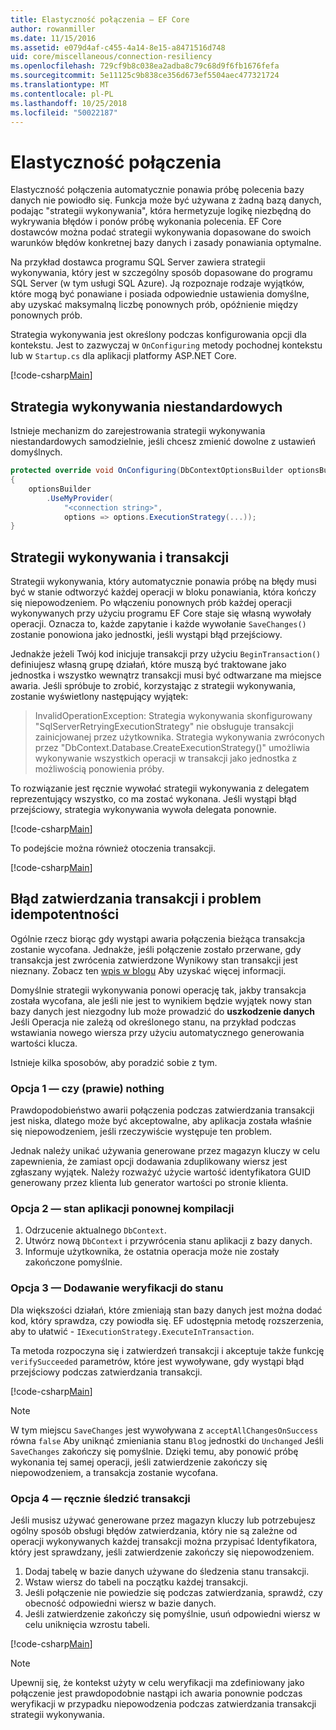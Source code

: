 ```yaml
---
title: Elastyczność połączenia — EF Core
author: rowanmiller
ms.date: 11/15/2016
ms.assetid: e079d4af-c455-4a14-8e15-a8471516d748
uid: core/miscellaneous/connection-resiliency
ms.openlocfilehash: 729cf9b8c038ea2adba8c79c68d9f6fb1676fefa
ms.sourcegitcommit: 5e11125c9b838ce356d673ef5504aec477321724
ms.translationtype: MT
ms.contentlocale: pl-PL
ms.lasthandoff: 10/25/2018
ms.locfileid: "50022187"
---
```

# <a name="connection-resiliency"></a>Elastyczność połączenia

Elastyczność połączenia automatycznie ponawia próbę polecenia bazy danych nie powiodło się. Funkcja może być używana z żadną bazą danych, podając "strategii wykonywania", która hermetyzuje logikę niezbędną do wykrywania błędów i ponów próbę wykonania polecenia. EF Core dostawców można podać strategii wykonywania dopasowane do swoich warunków błędów konkretnej bazy danych i zasady ponawiania optymalne.

Na przykład dostawca programu SQL Server zawiera strategii wykonywania, który jest w szczególny sposób dopasowane do programu SQL Server (w tym usługi SQL Azure). Ją rozpoznaje rodzaje wyjątków, które mogą być ponawiane i posiada odpowiednie ustawienia domyślne, aby uzyskać maksymalną liczbę ponownych prób, opóźnienie między ponownych prób.

Strategia wykonywania jest określony podczas konfigurowania opcji dla kontekstu. Jest to zazwyczaj w `OnConfiguring` metody pochodnej kontekstu lub w `Startup.cs` dla aplikacji platformy ASP.NET Core.

[!code-csharp[Main](../../../samples/core/Miscellaneous/ConnectionResiliency/Program.cs#OnConfiguring)]

## <a name="custom-execution-strategy"></a>Strategia wykonywania niestandardowych

Istnieje mechanizm do zarejestrowania strategii wykonywania niestandardowych samodzielnie, jeśli chcesz zmienić dowolne z ustawień domyślnych.

``` csharp
protected override void OnConfiguring(DbContextOptionsBuilder optionsBuilder)
{
    optionsBuilder
        .UseMyProvider(
            "<connection string>",
            options => options.ExecutionStrategy(...));
}
```

## <a name="execution-strategies-and-transactions"></a>Strategii wykonywania i transakcji

Strategii wykonywania, który automatycznie ponawia próbę na błędy musi być w stanie odtworzyć każdej operacji w bloku ponawiania, która kończy się niepowodzeniem. Po włączeniu ponownych prób każdej operacji wykonywanych przy użyciu programu EF Core staje się własną wywołały operacji. Oznacza to, każde zapytanie i każde wywołanie `SaveChanges()` zostanie ponowiona jako jednostki, jeśli wystąpi błąd przejściowy.

Jednakże jeżeli Twój kod inicjuje transakcji przy użyciu `BeginTransaction()` definiujesz własną grupę działań, które muszą być traktowane jako jednostka i wszystko wewnątrz transakcji musi być odtwarzane ma miejsce awaria. Jeśli spróbuje to zrobić, korzystając z strategii wykonywania, zostanie wyświetlony następujący wyjątek:

> InvalidOperationException: Strategia wykonywania skonfigurowany "SqlServerRetryingExecutionStrategy" nie obsługuje transakcji zainicjowanej przez użytkownika. Strategia wykonywania zwróconych przez "DbContext.Database.CreateExecutionStrategy()" umożliwia wykonywanie wszystkich operacji w transakcji jako jednostka z możliwością ponowienia próby.

To rozwiązanie jest ręcznie wywołać strategii wykonywania z delegatem reprezentujący wszystko, co ma zostać wykonana. Jeśli wystąpi błąd przejściowy, strategia wykonywania wywoła delegata ponownie.

[!code-csharp[Main](../../../samples/core/Miscellaneous/ConnectionResiliency/Program.cs#ManualTransaction)]

To podejście można również otoczenia transakcji.

[!code-csharp[Main](../../../samples/core/Miscellaneous/ConnectionResiliency/Program.cs#AmbientTransaction)]

## <a name="transaction-commit-failure-and-the-idempotency-issue"></a>Błąd zatwierdzania transakcji i problem idempotentności

Ogólnie rzecz biorąc gdy wystąpi awaria połączenia bieżąca transakcja zostanie wycofana. Jednakże, jeśli połączenie zostało przerwane, gdy transakcja jest zwrócenia zatwierdzone Wynikowy stan transakcji jest nieznany. Zobacz ten [wpis w blogu](https://blogs.msdn.com/b/adonet/archive/2013/03/11/sql-database-connectivity-and-the-idempotency-issue.aspx) Aby uzyskać więcej informacji.

Domyślnie strategii wykonywania ponowi operację tak, jakby transakcja została wycofana, ale jeśli nie jest to wynikiem będzie wyjątek nowy stan bazy danych jest niezgodny lub może prowadzić do **uszkodzenie danych** Jeśli Operacja nie zależą od określonego stanu, na przykład podczas wstawiania nowego wiersza przy użyciu automatycznego generowania wartości klucza.

Istnieje kilka sposobów, aby poradzić sobie z tym.

### <a name="option-1---do-almost-nothing"></a>Opcja 1 — czy (prawie) nothing

Prawdopodobieństwo awarii połączenia podczas zatwierdzania transakcji jest niska, dlatego może być akceptowalne, aby aplikacja została właśnie się niepowodzeniem, jeśli rzeczywiście występuje ten problem.

Jednak należy unikać używania generowane przez magazyn kluczy w celu zapewnienia, że zamiast opcji dodawania zduplikowany wiersz jest zgłaszany wyjątek. Należy rozważyć użycie wartość identyfikatora GUID generowany przez klienta lub generator wartości po stronie klienta.

### <a name="option-2---rebuild-application-state"></a>Opcja 2 — stan aplikacji ponownej kompilacji

1. Odrzucenie aktualnego `DbContext`.
2. Utwórz nową `DbContext` i przywrócenia stanu aplikacji z bazy danych.
3. Informuje użytkownika, że ostatnia operacja może nie zostały zakończone pomyślnie.

### <a name="option-3---add-state-verification"></a>Opcja 3 — Dodawanie weryfikacji do stanu

Dla większości działań, które zmieniają stan bazy danych jest można dodać kod, który sprawdza, czy powiodła się. EF udostępnia metodę rozszerzenia, aby to ułatwić - `IExecutionStrategy.ExecuteInTransaction`.

Ta metoda rozpoczyna się i zatwierdzeń transakcji i akceptuje także funkcję `verifySucceeded` parametrów, które jest wywoływane, gdy wystąpi błąd przejściowy podczas zatwierdzania transakcji.

[!code-csharp[Main](../../../samples/core/Miscellaneous/ConnectionResiliency/Program.cs#Verification)]

> [!NOTE]
> W tym miejscu `SaveChanges` jest wywoływana z `acceptAllChangesOnSuccess` równa `false` Aby uniknąć zmieniania stanu `Blog` jednostki do `Unchanged` Jeśli `SaveChanges` zakończy się pomyślnie. Dzięki temu, aby ponowić próbę wykonania tej samej operacji, jeśli zatwierdzenie zakończy się niepowodzeniem, a transakcja zostanie wycofana.

### <a name="option-4---manually-track-the-transaction"></a>Opcja 4 — ręcznie śledzić transakcji

Jeśli musisz używać generowane przez magazyn kluczy lub potrzebujesz ogólny sposób obsługi błędów zatwierdzania, który nie są zależne od operacji wykonywanych każdej transakcji można przypisać Identyfikatora, który jest sprawdzany, jeśli zatwierdzenie zakończy się niepowodzeniem.

1. Dodaj tabelę w bazie danych używane do śledzenia stanu transakcji.
2. Wstaw wiersz do tabeli na początku każdej transakcji.
3. Jeśli połączenie nie powiedzie się podczas zatwierdzania, sprawdź, czy obecność odpowiedni wiersz w bazie danych.
4. Jeśli zatwierdzenie zakończy się pomyślnie, usuń odpowiedni wiersz w celu uniknięcia wzrostu tabeli.

[!code-csharp[Main](../../../samples/core/Miscellaneous/ConnectionResiliency/Program.cs#Tracking)]

> [!NOTE]
> Upewnij się, że kontekst użyty w celu weryfikacji ma zdefiniowany jako połączenie jest prawdopodobnie nastąpi ich awaria ponownie podczas weryfikacji w przypadku niepowodzenia podczas zatwierdzania transakcji strategii wykonywania.
